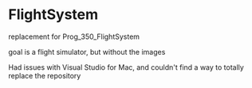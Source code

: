 # FlightSystem
replacement for Prog_350_FlightSystem

goal is a flight simulator, but without the images

Had issues with Visual Studio for Mac, and couldn't find a way to totally replace the repository
